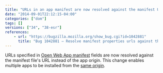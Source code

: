 ```yaml
---
title: "URLs in an app manifest are now resolved against the manifest URL instead of the origin"
date: "2014-09-01T22:12:15-04:00"
categories: ["dom"]
tags: []
versions: ["34", "38-esr"]
references:
    - url: "https://bugzilla.mozilla.org/show_bug.cgi?id=1042881"
      title: "Bug 1042881 – Resolve manifest properties urls against the manifest url instead of the origin."
---
```

URLs specified in [Open Web App manifest](https://developer.mozilla.org/Apps/Build/Manifest) fields are now resolved against the manifest file's URL instead of the app origin. This change enables multiple apps to be installed from the [same origin](https://developer.mozilla.org/docs/Web/Security/Same-origin_policy).

